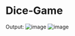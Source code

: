 # Dice-Game
Output:
![image](https://user-images.githubusercontent.com/60516323/232112847-eaacf5cc-dc8d-4c41-bd1a-2c62378a9584.png)
![image](https://user-images.githubusercontent.com/60516323/232112986-19cd2527-9c3b-46ed-94f3-acadf56cb23d.png)
